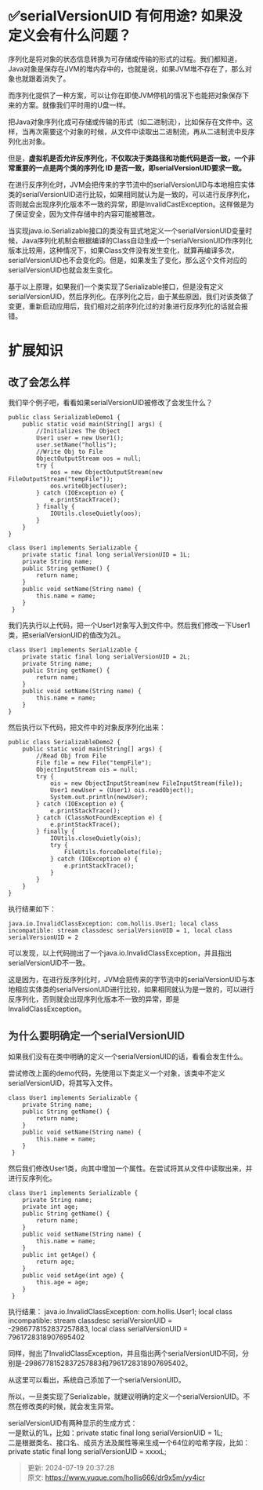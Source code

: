 # ✅serialVersionUID 有何用途? 如果没定义会有什么问题？

序列化是将对象的状态信息转换为可存储或传输的形式的过程。我们都知道，Java对象是保存在JVM的堆内存中的，也就是说，如果JVM堆不存在了，那么对象也就跟着消失了。



而序列化提供了一种方案，可以让你在即使JVM停机的情况下也能把对象保存下来的方案。就像我们平时用的U盘一样。



把Java对象序列化成可存储或传输的形式（如二进制流），比如保存在文件中。这样，当再次需要这个对象的时候，从文件中读取出二进制流，再从二进制流中反序列化出对象。



但是，**虚拟机是否允许反序列化，不仅取决于类路径和功能代码是否一致，一个非常重要的一点是两个类的序列化 ID 是否一致，即serialVersionUID要求一致。**



在进行反序列化时，JVM会把传来的字节流中的serialVersionUID与本地相应实体类的serialVersionUID进行比较，如果相同就认为是一致的，可以进行反序列化，否则就会出现序列化版本不一致的异常，即是InvalidCastException。这样做是为了保证安全，因为文件存储中的内容可能被篡改。



当实现java.io.Serializable接口的类没有显式地定义一个serialVersionUID变量时候，Java序列化机制会根据编译的Class自动生成一个serialVersionUID作序列化版本比较用，这种情况下，如果Class文件没有发生变化，就算再编译多次，serialVersionUID也不会变化的。但是，如果发生了变化，那么这个文件对应的serialVersionUID也就会发生变化。



基于以上原理，如果我们一个类实现了Serializable接口，但是没有定义serialVersionUID，然后序列化。在序列化之后，由于某些原因，我们对该类做了变更，重新启动应用后，我们相对之前序列化过的对象进行反序列化的话就会报错。



# 扩展知识


## 改了会怎么样


我们举个例子吧，看看如果serialVersionUID被修改了会发生什么？

```plain
public class SerializableDemo1 {
    public static void main(String[] args) {
        //Initializes The Object
        User1 user = new User1();
        user.setName("hollis");
        //Write Obj to File
        ObjectOutputStream oos = null;
        try {
            oos = new ObjectOutputStream(new FileOutputStream("tempFile"));
            oos.writeObject(user);
        } catch (IOException e) {
            e.printStackTrace();
        } finally {
            IOUtils.closeQuietly(oos);
        }
    }
}

class User1 implements Serializable {
    private static final long serialVersionUID = 1L;
    private String name;
    public String getName() {
        return name;
    }
    public void setName(String name) {
        this.name = name;
    }
 }
```

我们先执行以上代码，把一个User1对象写入到文件中。然后我们修改一下User1类，把serialVersionUID的值改为2L。



```plain
class User1 implements Serializable {
    private static final long serialVersionUID = 2L;
    private String name;
    public String getName() {
        return name;
    }
    public void setName(String name) {
        this.name = name;
    }
}
```

然后执行以下代码，把文件中的对象反序列化出来：



```plain
public class SerializableDemo2 {
    public static void main(String[] args) {
        //Read Obj from File
        File file = new File("tempFile");
        ObjectInputStream ois = null;
        try {
            ois = new ObjectInputStream(new FileInputStream(file));
            User1 newUser = (User1) ois.readObject();
            System.out.println(newUser);
        } catch (IOException e) {
            e.printStackTrace();
        } catch (ClassNotFoundException e) {
            e.printStackTrace();
        } finally {
            IOUtils.closeQuietly(ois);
            try {
                FileUtils.forceDelete(file);
            } catch (IOException e) {
                e.printStackTrace();
            }
        }
    }
}
```

执行结果如下：



```plain
java.io.InvalidClassException: com.hollis.User1; local class incompatible: stream classdesc serialVersionUID = 1, local class serialVersionUID = 2
```



可以发现，以上代码抛出了一个java.io.InvalidClassException，并且指出serialVersionUID不一致。



这是因为，在进行反序列化时，JVM会把传来的字节流中的serialVersionUID与本地相应实体类的serialVersionUID进行比较，如果相同就认为是一致的，可以进行反序列化，否则就会出现序列化版本不一致的异常，即是InvalidClassException。



## <font style="color:rgb(51, 51, 51);">为什么要明确定一个serialVersionUID</font>


如果我们没有在类中明确的定义一个serialVersionUID的话，看看会发生什么。

尝试修改上面的demo代码，先使用以下类定义一个对象，该类中不定义serialVersionUID，将其写入文件。



```plain
class User1 implements Serializable {
    private String name;
    public String getName() {
        return name;
    }
    public void setName(String name) {
        this.name = name;
    }
 }
```

然后我们修改User1类，向其中增加一个属性。在尝试将其从文件中读取出来，并进行反序列化。



```plain
class User1 implements Serializable {
    private String name;
    private int age;
    public String getName() {
        return name;
    }
    public void setName(String name) {
        this.name = name;
    }
    public int getAge() {
        return age;
    }
    public void setAge(int age) {
        this.age = age;
    }
 }
```

执行结果： java.io.InvalidClassException: com.hollis.User1; local class incompatible: stream classdesc serialVersionUID = -2986778152837257883, local class serialVersionUID = 7961728318907695402

同样，抛出了InvalidClassException，并且指出两个serialVersionUID不同，分别是-2986778152837257883和7961728318907695402。



从这里可以看出，系统自己添加了一个serialVersionUID。

所以，一旦类实现了Serializable，就建议明确的定义一个serialVersionUID。不然在修改类的时候，就会发生异常。



serialVersionUID有两种显示的生成方式：  
一是默认的1L，比如：private static final long serialVersionUID = 1L;  
二是根据类名、接口名、成员方法及属性等来生成一个64位的哈希字段，比如：  
private static final long serialVersionUID = xxxxL;



> 更新: 2024-07-19 20:37:28  
> 原文: <https://www.yuque.com/hollis666/dr9x5m/yy4icr>
